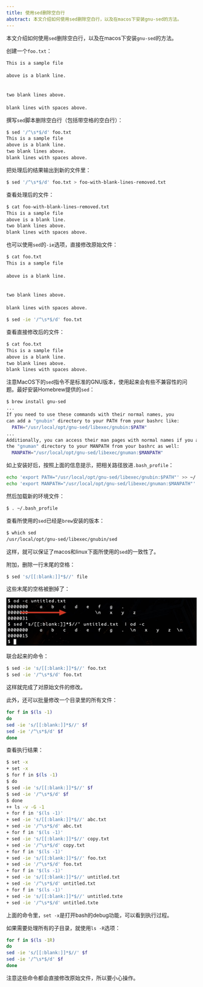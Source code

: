 ```yaml
---
title: 使用sed删除空白行
abstract: 本文介绍如何使用sed删除空白行，以及在macos下安装gnu-sed的方法。
---
```




本文介绍如何使用`sed`删除空白行，以及在macos下安装`gnu-sed`的方法。

创建一个`foo.txt`：

```txt
This is a sample file

above is a blank line.


two blank lines above.
   
blank lines with spaces above.
```

撰写`sed`脚本删除空白行（包括带空格的空白行）：

```bash
$ sed '/^\s*$/d' foo.txt
This is a sample file
above is a blank line.
two blank lines above.
blank lines with spaces above.
```

把处理后的结果输出到新的文件里：

```bash
$ sed '/^\s*$/d' foo.txt > foo-with-blank-lines-removed.txt
```

查看处理后的文件：

```bash
$ cat foo-with-blank-lines-removed.txt
This is a sample file
above is a blank line.
two blank lines above.
blank lines with spaces above.
```

也可以使用`sed`的`-ie`选项，直接修改原始文件：

```bash
$ cat foo.txt
This is a sample file

above is a blank line.


two blank lines above.

blank lines with spaces above.
```

```bash
$ sed -ie '/^\s*$/d' foo.txt
```

查看直接修改后的文件：

```bash
$ cat foo.txt
This is a sample file
above is a blank line.
two blank lines above.
blank lines with spaces above.
```

注意MacOS下的`sed`指令不是标准的GNU版本，使用起来会有些不兼容性的问题。最好安装Homebrew提供的`sed`：

```bash
$ brew install gnu-sed
...
If you need to use these commands with their normal names, you
can add a "gnubin" directory to your PATH from your bashrc like:
  PATH="/usr/local/opt/gnu-sed/libexec/gnubin:$PATH"
...
Additionally, you can access their man pages with normal names if you add
the "gnuman" directory to your MANPATH from your bashrc as well:
  MANPATH="/usr/local/opt/gnu-sed/libexec/gnuman:$MANPATH"
```

如上安装好后，按照上面的信息提示，把相关路径放进`.bash_profile`：

```bash
echo 'export PATH="/usr/local/opt/gnu-sed/libexec/gnubin:$PATH"' >> ~/.bash_profile
echo 'export MANPATH="/usr/local/opt/gnu-sed/libexec/gnuman:$MANPATH"' >> ~/.bash_profile
```

然后加载新的环境文件：

```bash
$ . ~/.bash_profile
```

查看所使用的`sed`已经是`brew`安装的版本：

```bash
$ which sed
/usr/local/opt/gnu-sed/libexec/gnubin/sed
```

这样，就可以保证了macos和linux下面所使用的`sed`的一致性了。

附加，删除一行末尾的空格：

```bash
$ sed 's/[[:blank:]]*$//' file
```

这些末尾的空格被删掉了：

![](https://raw.githubusercontent.com/liweinan/blogpicbackup/master/data/E60EA1C7-EA43-4EF5-ACD1-1FC825A09116.png)

联合起来的命令：

```bash
$ sed -ie 's/[[:blank:]]*$//' foo.txt
$ sed -ie '/^\s*$/d' foo.txt
```

这样就完成了对原始文件的修改。

此外，还可以批量修改一个目录里的所有文件：

```bash
for f in $(ls -1)
do
sed -ie 's/[[:blank:]]*$//' $f
sed -ie '/^\s*$/d' $f
done
```

查看执行结果：

```bash
$ set -x
+ set -x
$ for f in $(ls -1)
$ do
$ sed -ie 's/[[:blank:]]*$//' $f
$ sed -ie '/^\s*$/d' $f
$ done
++ ls -v -G -1
+ for f in '$(ls -1)'
+ sed -ie 's/[[:blank:]]*$//' abc.txt
+ sed -ie '/^\s*$/d' abc.txt
+ for f in '$(ls -1)'
+ sed -ie 's/[[:blank:]]*$//' copy.txt
+ sed -ie '/^\s*$/d' copy.txt
+ for f in '$(ls -1)'
+ sed -ie 's/[[:blank:]]*$//' foo.txt
+ sed -ie '/^\s*$/d' foo.txt
+ for f in '$(ls -1)'
+ sed -ie 's/[[:blank:]]*$//' untitled.txt
+ sed -ie '/^\s*$/d' untitled.txt
+ for f in '$(ls -1)'
+ sed -ie 's/[[:blank:]]*$//' untitled.txte
+ sed -ie '/^\s*$/d' untitled.txte
```

上面的命令里，`set -x`是打开bash的debug功能，可以看到执行过程。

如果需要处理所有的子目录，就使用`ls -R`选项：

```bash
for f in $(ls -1R)
do
sed -ie 's/[[:blank:]]*$//' $f
sed -ie '/^\s*$/d' $f
done
```

注意这些命令都会直接修改原始文件，所以要小心操作。



